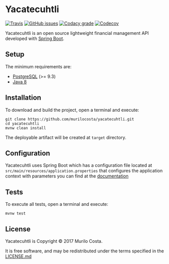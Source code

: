 # Yacatecuhtli

[![Travis](https://img.shields.io/travis/murilocosta/yacatecuhtli.svg?style=flat-square)](https://travis-ci.org/murilocosta/yacatecuhtli)
[![GitHub issues](https://img.shields.io/github/issues/murilocosta/yacatecuhtli.svg?style=flat-square)](https://github.com/murilocosta/yacatecuhtli/issues)
[![Codacy grade](https://img.shields.io/codacy/grade/b324cad1175442aba9d46d20c9edad7e.svg?style=flat-square)](https://www.codacy.com/app/murilocosta/yacatecuhtli/dashboard)
[![Codecov](https://img.shields.io/codecov/c/github/murilocosta/yacatecuhtli.svg?style=flat-square)](https://codecov.io/gh/murilocosta/yacatecuhtli)

Yacatecuhtli is an open source lightweight financial management API developed with [Spring Boot](https://projects.spring.io/spring-boot).

## Setup

The minimum requirements are:

- [PostgreSQL](http://www.postgresql.org) (>= 9.3)
- [Java 8](http://www.oracle.com/technetwork/java/javase/downloads/index.html)

## Installation

To download and build the project, open a terminal and execute:

```
git clone https://github.com/murilocosta/yacatecuhtli.git
cd yacatecuhtli
mvnw clean install
```

The deployable artifact will be created at `target` directory.

## Configuration

Yacatecuhtli uses Spring Boot which has a configuration file located at `src/main/resources/application.properties` 
that configures the application context with parameters you can find at the [documentation](http://docs.spring.io/spring-boot/docs/current/reference/html/common-application-properties.html)

## Tests

To execute all tests, open a terminal and execute:

```
mvnw test
```

## License

Yacatecuhtli is Copyright © 2017 Murilo Costa.

It is free software, and may be redistributed under the terms specified in the [LICENSE.md](LICENSE.md)

